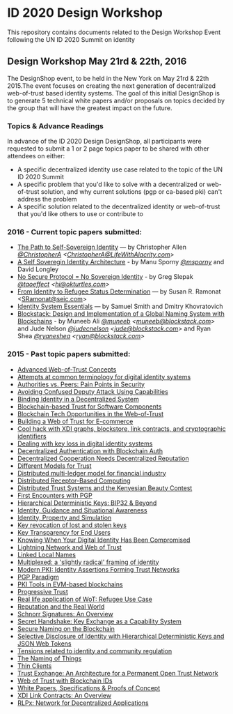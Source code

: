 # ID 2020 Design Workshop

This repository contains documents related to the Design Workshop Event following the UN ID 2020 Summit on identity

## Design Workshop May 21rd & 22th, 2016

The DesignShop event, to be held in the New York on May 21rd & 22th 2015.The event focuses on creating the next generation of decentralized web-of-trust based identity systems. The goal of this initial DesignShop is to generate 5 technical white papers and/or proposals on topics decided by the group that will have the greatest impact on the future.

### Topics & Advance Readings

In advance of the ID 2020 Design DesignShop, all participants were requested to submit a 1 or 2 page topics paper to be shared with other attendees on either:
* A specific decentralized identity use case related to the topic of the UN ID 2020 Summit
* A specific problem that you'd like to solve with a decentralized or web-of-trust solution, and why current solutions (pgp or ca-based pki) can't address the problem
* A specific solution related to the decentralized identity or web-of-trust that you'd like others to use or contribute to

### 2016 - Current topic papers submitted:

* [The Path to Self-Sovereign Identity](topics-and-advance-readings/the-path-to-self-sovereign-identity.md) — by Christopher Allen *[@ChristopherA](https://twitter.com/ChristopherA) \<ChristopherA@LifeWithAlacrity.com\>*
* [A Self Soveregin Identity Architecture](topics-and-advance-readings/a-self-sovereign-identity-architecture.pdf) - by Manu Sporny *[@msporny](https://twitter.com/manusporny?lang=en)* and David Longley
* [No Secure Protocol = No Sovereign Identity](topics-and-advance-readings/no-secure-protocol-equals-no-sovereign-identity.md) - by Greg Slepak *[@taoeffect](https://twitter.com/taoeffect) \<hi@okturtles.com\>*
* [From Identity to Refugee Status Determination](topics-and-advance-readings/identity_to_refugee_status_determination.md) — by Susan R. Ramonat  \<SRamonat@seic.com\>
* [Identity System Essentials](topics-and-advance-readings/Identity-System-Essentials.pdf) — by Samuel Smith and Dmitry Khovratovich
* [Blockstack: Design and Implementation of a Global Naming System with Blockchains](https://blockstack.org/blockstack.pdf) - by Muneeb Ali *[@muneeb](https://twitter.com/muneeb) \<muneeb@blockstack.com\>* and Jude Nelson *[@judecnelson](https://twitter.com/judecnelson) \<jude@blockstack.com\>* and Ryan Shea *[@ryaneshea](https://twitter.com/ryaneshea) \<ryan@blockstack.com\>*

### 2015 - Past topic papers submitted:

* [Advanced Web-of-Trust Concepts](topics-and-advance-readings/advanced-web-of-trust-concepts.md)
* [Attempts at common terminology for digital identity systems](topics-and-advance-readings/shared_terminology_for_digital_identity_systems.md)
* [Authorities vs. Peers: Pain Points in Security](topics-and-advance-readings/authorities-vs-peers--pain-points-in-security.md)
* [Avoiding Confused Deputy Attack Using Capabilities](topics-and-advance-readings/AvoidingConfusedDeputyAttackUsingCapabilities.md)
* [Binding Identity in a Decentralized System](topics-and-advance-readings/binding-identity-in-decentralized-system.md)
* [Blockchain-based Trust for Software Components](topics-and-advance-readings/code-and-file-signing.adoc)
* [Blockchain Tech Opportunities in the Web-of-Trust](topics-and-advance-readings/blockchain-opportunities.txt)
* [Building a Web of Trust for E-commerce](topics-and-advance-readings/decentralized_e-commerce.md)
* [Cool hack with XDI graphs, blockstore, link contracts, and cryptographic identifiers](topics-and-advance-readings/cool-hack-xdi-blockstore-bip32.md)
* [Dealing with key loss in digital identity systems](topics-and-advance-readings/dealing_with_key_loss_in_digital_identity.md)
* [Decentralized Authentication with Blockchain Auth](topics-and-advance-readings/Decentralized-Authentication-with-Blockchain-Auth.md)
* [Decentralized Cooperation Needs Decentralized Reputation](topics-and-advance-readings/DecentralizedCooperationNeedsDecentralizedReputation.md)
* [Different Models for Trust](topics-and-advance-readings/different-models-for-trust.md)
* [Distributed multi-ledger model for financial industry](topics-and-advance-readings/DistributedMulti-ledgerModelForFinancialIndustry.md)
* [Distributed Receptor-Based Computing](topics-and-advance-readings/Distributed_Receptor-Based_Computing.md)
* [Distributed Trust Systems and the Kenyesian Beauty Contest](topics-and-advance-readings/Distributed-Trust-Systems-and-the-Kenyesian-Beauty-Contest.md)
* [First Encounters with PGP](topics-and-advance-readings/FirstEncountersWithPGP.md)
* [Hierarchical Deterministic Keys: BIP32 & Beyond](topics-and-advance-readings/hierarchical-deterministic-keys--bip32-and-beyond.md)
* [Identity, Guidance and Situational Awareness](topics-and-advance-readings/Identity_Guidance_and_Situational_Awareness.md)
* [Identity, Property and Simulation](topics-and-advance-readings/Identity-Property-Simulation.md)
* [Key revocation of lost and stolen keys](topics-and-advance-readings/Key-revokation-of-lost-and-stolen-keys.md)
* [Key Transparency for End Users](topics-and-advance-readings/key-transparency-for-end-users.md)
* [Knowing When Your Digital Identity Has Been Compromised](topics-and-advance-readings/knowing-when-your-identity-has-been-compromised.md)
* [Lightning Network and Web of Trust](topics-and-advance-readings/lightning-network-and-web-of-trust.md)
* [Linked Local Names](topics-and-advance-readings/linked-local-names.md)
* [Multiplexed: a 'slightly radical' framing of identity](multiplexed--a-slightly-radical-framing-of-identity.md)
* [Modern PKI: Identity Assertions Forming Trust Networks](topics-and-advance-readings/modern-pki-identity-assertions.md)
* [PGP Paradigm](topics-and-advance-readings/PGP-Paradigm.pdf)
* [PKI Tools in EVM-based blockchains](topics-and-advance-readings/pki_tools_in_evm_blockchains.md)
* [Progressive Trust](topics-and-advance-readings/progressive-trust.md)
* [Real life application of WoT: Refugee Use Case](topics-and-advance-readings/refugee-use-case.md)
* [Reputation and the Real World](topics-and-advance-readings/ReputationAndTheRealWorld.md)
* [Schnorr Signatures: An Overview](topics-and-advance-readings/Schnorr-Signatures--An-Overview.md)
* [Secret Handshake: Key Exchange as a Capability System](topics-and-advance-readings/key-exchange-as-capability-system.md)
* [Secure Naming on the Blockchain](topics-and-advance-readings/Secure-Naming-on-the-Blockchain.md)
* [Selective Disclosure of Identity with Hierarchical Deterministic Keys and JSON Web Tokens](topics-and-advance-readings/Selective-Disclosure-of-Identity.md)
* [Tensions related to identity and community regulation](topics-and-advance-readings/tensions-related-to-identity-and-community-regulation.md)
* [The Naming of Things](topics-and-advance-readings/The-Naming-of-Things.txt)
* [Thin Clients](topics-and-advance-readings/thin-clients.md)
* [Trust Exchange: An Architecture for a Permanent Open Trust Network](topics-and-advance-readings/Trust-Exchange-An-Architecture-for-a-Permanent-Open-Trust-Network.md)
* [Web of Trust with Blockchain IDs](topics-and-advance-readings/Web-of-Trust-with-Blockchain-IDs.md)
* [White Papers, Specifications & Proofs of Concept](topics-and-advance-readings/white-papers--specifications---and-proof-of-concept-code.md)
* [XDI Link Contracts: An Overview](topics-and-advance-readings/xdi-link-contracts.md)
* [RLPx: Network for Decentralized Applications](topics-and-advanced-readings/rlpx.md)
